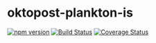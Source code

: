 # oktopost-plankton-is

[![npm version](https://badge.fury.io/js/oktopost-plankton-is.svg)](https://badge.fury.io/js/oktopost-plankton-is)
[![Build Status](https://travis-ci.org/Oktopost/plankton-is.svg?branch=master)](https://travis-ci.org/Oktopost/plankton-is)
[![Coverage Status](https://coveralls.io/repos/github/Oktopost/plankton-is/badge.svg?branch=master&1)](https://coveralls.io/github/Oktopost/plankton-is?branch=master&1)
